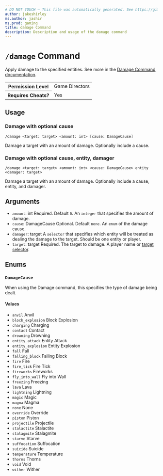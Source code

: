 ```yaml
---
# DO NOT TOUCH — This file was automatically generated. See https://github.com/mojang/minecraftapidocsgenerator to modify descriptions, examples, etc.
author: jakeshirley
ms.author: jashir
ms.prod: gaming
title: damage Command
description: Description and usage of the damage command
---
```

# `/damage` Command
Apply damage to the specified entities. See more in the [Damage Command documentation](https://learn.microsoft.com/minecraft/creator/documents/commandsdamageintroduction).

<table>
  <tr>
    <th>Permission Level</th>
    <td>Game Directors</td>
  </tr>
  <tr>
    <th>Requires Cheats?</th>
    <td>Yes</td>
  </tr>
</table>

## Usage
### Damage with optional cause
`/damage <target: target> <amount: int> [cause: DamageCause]`

Damage a target with an amount of damage. Optionally include a cause.

### Damage with optional cause, entity, damager
`/damage <target: target> <amount: int> <cause: DamageCause> entity <damager: target>`

Damage a target with an amount of damage. Optionally include a cause, entity, and damager.

## Arguments
- `amount`: int
Required. Default `0`. An `integer` that specifies the amount of damage.
- `cause`: DamageCause
Optional. Default `none`. An `enum` of the damage cause.
- `damager`: target
A `selector` that specifies which entity will be treated as dealing the damage to the target. Should be one entity or player.
- `target`: target
Required. The target to damage. A player name or [target selector](https://learn.microsoft.com/minecraft/creator/documents/commandsintroduction#target-selectors).

## Enums
### `DamageCause`
When using the Damage command, this specifies the type of damage being dealt.

#### Values
- `anvil`
Anvil
- `block_explosion`
Block Explosion
- `charging`
Charging
- `contact`
Contact
- `drowning`
Drowning
- `entity_attack`
Entity Attack
- `entity_explosion`
Entity Explosion
- `fall`
Fall
- `falling_block`
Falling Block
- `fire`
Fire
- `fire_tick`
Fire Tick
- `fireworks`
Fireworks
- `fly_into_wall`
Fly into Wall
- `freezing`
Freezing
- `lava`
Lava
- `lightning`
Lightning
- `magic`
Magic
- `magma`
Magma
- `none`
None
- `override`
Override
- `piston`
Piston
- `projectile`
Projectile
- `stalactite`
Stalactite
- `stalagmite`
Stalagmite
- `starve`
Starve
- `suffocation`
Suffocation
- `suicide`
Suicide
- `temperature`
Temperature
- `thorns`
Thorns
- `void`
Void
- `wither`
Wither
